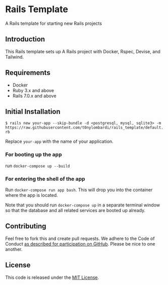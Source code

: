 # Rails Template

A Rails template for starting new Rails projects

## Introduction

This Rails template sets up A Rails project with Docker, Rspec, Devise, and Tailwind. 

## Requirements
- Docker 
- Ruby 3.x and above
- Rails 7.0.x and above

## Initial Installation
 
 `$ rails new your-app --skip-bundle -d <postgresql, mysql, sqlite3> -m https://raw.githubusercontent.com/t0nylombardi/rails_template/default.rb`

Replace `your-app` with the name of your application.

### For booting up the app

run `docker-compose up --build`

### For entering the shell of the app

Run `docker-compose run app bash`. This will drop you into the container where the app is located.

Note that you should run `docker-compose up` in a separate terminal window so that the database and all related services are booted up already.

## Contributing

Feel free to fork this and create pull requests. We adhere to the Code of Conduct [as described for participation on GitHub](https://docs.github.com/en/site-policy/github-terms/github-event-code-of-conduct). Please be nice to one another.

## License

This code is released under the [MIT License](https://opensource.org/licenses/MIT).
